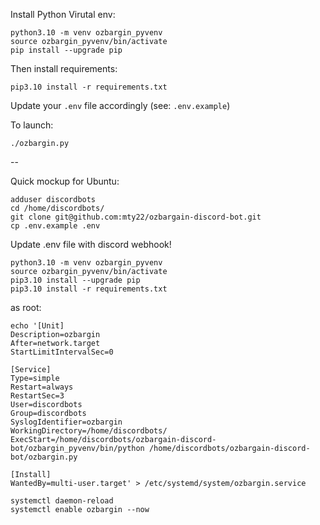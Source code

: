 Install Python Virutal env:
```
python3.10 -m venv ozbargin_pyvenv
source ozbargin_pyvenv/bin/activate
pip install --upgrade pip
```

Then install requirements:
```
pip3.10 install -r requirements.txt
```

Update your `.env` file accordingly (see: `.env.example`)

To launch:

```
./ozbargin.py
```

--

Quick mockup for Ubuntu:


```
adduser discordbots
cd /home/discordbots/
git clone git@github.com:mty22/ozbargain-discord-bot.git
cp .env.example .env
```

Update .env file with discord webhook!

```
python3.10 -m venv ozbargin_pyvenv
source ozbargin_pyvenv/bin/activate
pip3.10 install --upgrade pip
pip3.10 install -r requirements.txt
```

as root:
```
echo '[Unit]
Description=ozbargin
After=network.target
StartLimitIntervalSec=0

[Service]
Type=simple
Restart=always
RestartSec=3
User=discordbots
Group=discordbots
SyslogIdentifier=ozbargin
WorkingDirectory=/home/discordbots/
ExecStart=/home/discordbots/ozbargain-discord-bot/ozbargin_pyvenv/bin/python /home/discordbots/ozbargain-discord-bot/ozbargin.py

[Install]
WantedBy=multi-user.target' > /etc/systemd/system/ozbargin.service

systemctl daemon-reload
systemctl enable ozbargin --now
```